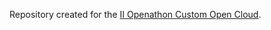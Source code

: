 Repository created for the [II Openathon Custom Open Cloud](https://github.com/Accenture/openathon-2019-react).